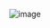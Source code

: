 ![image](https://user-images.githubusercontent.com/109512986/201596995-294c5e86-6297-4fe8-9ce0-02025c167eb5.png)
